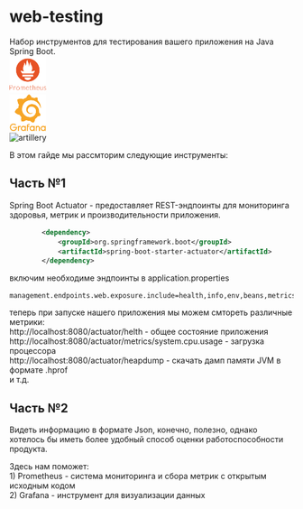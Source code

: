 # web-testing
Набор инструментов для тестирования вашего приложения на Java Spring Boot.
</br><img src="https://github.com/devicons/devicon/blob/master/icons/prometheus/prometheus-plain-wordmark.svg" title="prometheus" alt="prometheus" width="65" height="65"/>&nbsp;
</br><img src="https://github.com/devicons/devicon/blob/master/icons/grafana/grafana-plain-wordmark.svg" title="grafana" alt="grafana" width="65" height="65"/>&nbsp;
</br><img src="https://avatars.githubusercontent.com/u/12608521?s=200&v=4" title="artillery" alt="artillery" width="65" height="65"/>&nbsp;


В этом гайде мы рассмторим следующие инструменты:


## Часть №1

Spring Boot Actuator - предоставляет REST-эндпоинты для мониторинга здоровья, метрик и производительности приложения.
```xml
        <dependency>
            <groupId>org.springframework.boot</groupId>
            <artifactId>spring-boot-starter-actuator</artifactId>
        </dependency>
```

включим необходиме эндпоинты в application.properties
```properties
management.endpoints.web.exposure.include=health,info,env,beans,metrics
```

теперь при запуске нашего приложения мы можем смтореть различные метрики:
</br>
http://localhost:8080/actuator/helth - общее состояние приложения
</br>
http://localhost:8080/actuator/metrics/system.cpu.usage - загрузка процессора
</br>
http://localhost:8080/actuator/heapdump - скачать дамп памяти JVM в формате .hprof
</br>
и т.д.

## Часть №2

Видеть информацию в формате Json, конечно, полезно, однако хотелось бы иметь более удобный способ оценки работоспособности продукта.

Здесь нам поможет:
</br>1) Prometheus - система мониторинга и сбора метрик с открытым исходным кодом
</br>2) Grafana  - инструмент для визуализации данных

